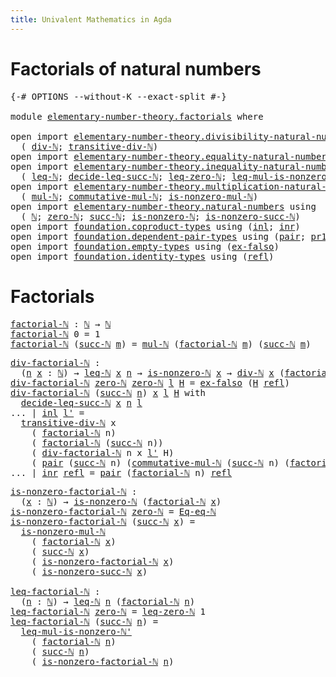 ```yaml
---
title: Univalent Mathematics in Agda
---
```


# Factorials of natural numbers

<pre class="Agda"><a id="88" class="Symbol">{-#</a> <a id="92" class="Keyword">OPTIONS</a> <a id="100" class="Pragma">--without-K</a> <a id="112" class="Pragma">--exact-split</a> <a id="126" class="Symbol">#-}</a>

<a id="131" class="Keyword">module</a> <a id="138" href="elementary-number-theory.factorials.html" class="Module">elementary-number-theory.factorials</a> <a id="174" class="Keyword">where</a>

<a id="181" class="Keyword">open</a> <a id="186" class="Keyword">import</a> <a id="193" href="elementary-number-theory.divisibility-natural-numbers.html" class="Module">elementary-number-theory.divisibility-natural-numbers</a> <a id="247" class="Keyword">using</a>
  <a id="255" class="Symbol">(</a> <a id="257" href="elementary-number-theory.divisibility-natural-numbers.html#1640" class="Function">div-ℕ</a><a id="262" class="Symbol">;</a> <a id="264" href="elementary-number-theory.divisibility-natural-numbers.html#5637" class="Function">transitive-div-ℕ</a><a id="280" class="Symbol">)</a>
<a id="282" class="Keyword">open</a> <a id="287" class="Keyword">import</a> <a id="294" href="elementary-number-theory.equality-natural-numbers.html" class="Module">elementary-number-theory.equality-natural-numbers</a> <a id="344" class="Keyword">using</a> <a id="350" class="Symbol">(</a><a id="351" href="elementary-number-theory.equality-natural-numbers.html#2029" class="Function">Eq-eq-ℕ</a><a id="358" class="Symbol">)</a>
<a id="360" class="Keyword">open</a> <a id="365" class="Keyword">import</a> <a id="372" href="elementary-number-theory.inequality-natural-numbers.html" class="Module">elementary-number-theory.inequality-natural-numbers</a> <a id="424" class="Keyword">using</a>
  <a id="432" class="Symbol">(</a> <a id="434" href="elementary-number-theory.inequality-natural-numbers.html#1646" class="Function">leq-ℕ</a><a id="439" class="Symbol">;</a> <a id="441" href="elementary-number-theory.inequality-natural-numbers.html#3617" class="Function">decide-leq-succ-ℕ</a><a id="458" class="Symbol">;</a> <a id="460" href="elementary-number-theory.inequality-natural-numbers.html#2281" class="Function">leq-zero-ℕ</a><a id="470" class="Symbol">;</a> <a id="472" href="elementary-number-theory.inequality-natural-numbers.html#7943" class="Function">leq-mul-is-nonzero-ℕ&#39;</a><a id="493" class="Symbol">)</a>
<a id="495" class="Keyword">open</a> <a id="500" class="Keyword">import</a> <a id="507" href="elementary-number-theory.multiplication-natural-numbers.html" class="Module">elementary-number-theory.multiplication-natural-numbers</a> <a id="563" class="Keyword">using</a>
  <a id="571" class="Symbol">(</a> <a id="573" href="elementary-number-theory.multiplication-natural-numbers.html#1354" class="Function">mul-ℕ</a><a id="578" class="Symbol">;</a> <a id="580" href="elementary-number-theory.multiplication-natural-numbers.html#3175" class="Function">commutative-mul-ℕ</a><a id="597" class="Symbol">;</a> <a id="599" href="elementary-number-theory.multiplication-natural-numbers.html#6621" class="Function">is-nonzero-mul-ℕ</a><a id="615" class="Symbol">)</a>
<a id="617" class="Keyword">open</a> <a id="622" class="Keyword">import</a> <a id="629" href="elementary-number-theory.natural-numbers.html" class="Module">elementary-number-theory.natural-numbers</a> <a id="670" class="Keyword">using</a>
  <a id="678" class="Symbol">(</a> <a id="680" href="elementary-number-theory.natural-numbers.html#1444" class="Datatype">ℕ</a><a id="681" class="Symbol">;</a> <a id="683" href="elementary-number-theory.natural-numbers.html#1465" class="InductiveConstructor">zero-ℕ</a><a id="689" class="Symbol">;</a> <a id="691" href="elementary-number-theory.natural-numbers.html#1478" class="InductiveConstructor">succ-ℕ</a><a id="697" class="Symbol">;</a> <a id="699" href="elementary-number-theory.natural-numbers.html#1926" class="Function">is-nonzero-ℕ</a><a id="711" class="Symbol">;</a> <a id="713" href="elementary-number-theory.natural-numbers.html#3025" class="Function">is-nonzero-succ-ℕ</a><a id="730" class="Symbol">)</a>
<a id="732" class="Keyword">open</a> <a id="737" class="Keyword">import</a> <a id="744" href="foundation.coproduct-types.html" class="Module">foundation.coproduct-types</a> <a id="771" class="Keyword">using</a> <a id="777" class="Symbol">(</a><a id="778" href="foundation.coproduct-types.html#1239" class="InductiveConstructor">inl</a><a id="781" class="Symbol">;</a> <a id="783" href="foundation.coproduct-types.html#1262" class="InductiveConstructor">inr</a><a id="786" class="Symbol">)</a>
<a id="788" class="Keyword">open</a> <a id="793" class="Keyword">import</a> <a id="800" href="foundation.dependent-pair-types.html" class="Module">foundation.dependent-pair-types</a> <a id="832" class="Keyword">using</a> <a id="838" class="Symbol">(</a><a id="839" href="foundation-core.dependent-pair-types.html#575" class="InductiveConstructor">pair</a><a id="843" class="Symbol">;</a> <a id="845" href="foundation-core.dependent-pair-types.html#592" class="Field">pr1</a><a id="848" class="Symbol">;</a> <a id="850" href="foundation-core.dependent-pair-types.html#604" class="Field">pr2</a><a id="853" class="Symbol">)</a>
<a id="855" class="Keyword">open</a> <a id="860" class="Keyword">import</a> <a id="867" href="foundation.empty-types.html" class="Module">foundation.empty-types</a> <a id="890" class="Keyword">using</a> <a id="896" class="Symbol">(</a><a id="897" href="foundation-core.empty-types.html#1147" class="Function">ex-falso</a><a id="905" class="Symbol">)</a>
<a id="907" class="Keyword">open</a> <a id="912" class="Keyword">import</a> <a id="919" href="foundation.identity-types.html" class="Module">foundation.identity-types</a> <a id="945" class="Keyword">using</a> <a id="951" class="Symbol">(</a><a id="952" href="foundation-core.identity-types.html#694" class="InductiveConstructor">refl</a><a id="956" class="Symbol">)</a>
</pre>
# Factorials

<pre class="Agda"><a id="factorial-ℕ"></a><a id="985" href="elementary-number-theory.factorials.html#985" class="Function">factorial-ℕ</a> <a id="997" class="Symbol">:</a> <a id="999" href="elementary-number-theory.natural-numbers.html#1444" class="Datatype">ℕ</a> <a id="1001" class="Symbol">→</a> <a id="1003" href="elementary-number-theory.natural-numbers.html#1444" class="Datatype">ℕ</a>
<a id="1005" href="elementary-number-theory.factorials.html#985" class="Function">factorial-ℕ</a> <a id="1017" class="Number">0</a> <a id="1019" class="Symbol">=</a> <a id="1021" class="Number">1</a>
<a id="1023" href="elementary-number-theory.factorials.html#985" class="Function">factorial-ℕ</a> <a id="1035" class="Symbol">(</a><a id="1036" href="elementary-number-theory.natural-numbers.html#1478" class="InductiveConstructor">succ-ℕ</a> <a id="1043" href="elementary-number-theory.factorials.html#1043" class="Bound">m</a><a id="1044" class="Symbol">)</a> <a id="1046" class="Symbol">=</a> <a id="1048" href="elementary-number-theory.multiplication-natural-numbers.html#1354" class="Function">mul-ℕ</a> <a id="1054" class="Symbol">(</a><a id="1055" href="elementary-number-theory.factorials.html#985" class="Function">factorial-ℕ</a> <a id="1067" href="elementary-number-theory.factorials.html#1043" class="Bound">m</a><a id="1068" class="Symbol">)</a> <a id="1070" class="Symbol">(</a><a id="1071" href="elementary-number-theory.natural-numbers.html#1478" class="InductiveConstructor">succ-ℕ</a> <a id="1078" href="elementary-number-theory.factorials.html#1043" class="Bound">m</a><a id="1079" class="Symbol">)</a>
</pre>
<pre class="Agda"><a id="div-factorial-ℕ"></a><a id="1094" href="elementary-number-theory.factorials.html#1094" class="Function">div-factorial-ℕ</a> <a id="1110" class="Symbol">:</a>
  <a id="1114" class="Symbol">(</a><a id="1115" href="elementary-number-theory.factorials.html#1115" class="Bound">n</a> <a id="1117" href="elementary-number-theory.factorials.html#1117" class="Bound">x</a> <a id="1119" class="Symbol">:</a> <a id="1121" href="elementary-number-theory.natural-numbers.html#1444" class="Datatype">ℕ</a><a id="1122" class="Symbol">)</a> <a id="1124" class="Symbol">→</a> <a id="1126" href="elementary-number-theory.inequality-natural-numbers.html#1646" class="Function">leq-ℕ</a> <a id="1132" href="elementary-number-theory.factorials.html#1117" class="Bound">x</a> <a id="1134" href="elementary-number-theory.factorials.html#1115" class="Bound">n</a> <a id="1136" class="Symbol">→</a> <a id="1138" href="elementary-number-theory.natural-numbers.html#1926" class="Function">is-nonzero-ℕ</a> <a id="1151" href="elementary-number-theory.factorials.html#1117" class="Bound">x</a> <a id="1153" class="Symbol">→</a> <a id="1155" href="elementary-number-theory.divisibility-natural-numbers.html#1640" class="Function">div-ℕ</a> <a id="1161" href="elementary-number-theory.factorials.html#1117" class="Bound">x</a> <a id="1163" class="Symbol">(</a><a id="1164" href="elementary-number-theory.factorials.html#985" class="Function">factorial-ℕ</a> <a id="1176" href="elementary-number-theory.factorials.html#1115" class="Bound">n</a><a id="1177" class="Symbol">)</a>
<a id="1179" href="elementary-number-theory.factorials.html#1094" class="Function">div-factorial-ℕ</a> <a id="1195" href="elementary-number-theory.natural-numbers.html#1465" class="InductiveConstructor">zero-ℕ</a> <a id="1202" href="elementary-number-theory.natural-numbers.html#1465" class="InductiveConstructor">zero-ℕ</a> <a id="1209" href="elementary-number-theory.factorials.html#1209" class="Bound">l</a> <a id="1211" href="elementary-number-theory.factorials.html#1211" class="Bound">H</a> <a id="1213" class="Symbol">=</a> <a id="1215" href="foundation-core.empty-types.html#1147" class="Function">ex-falso</a> <a id="1224" class="Symbol">(</a><a id="1225" href="elementary-number-theory.factorials.html#1211" class="Bound">H</a> <a id="1227" href="foundation-core.identity-types.html#694" class="InductiveConstructor">refl</a><a id="1231" class="Symbol">)</a>
<a id="1233" href="elementary-number-theory.factorials.html#1094" class="Function">div-factorial-ℕ</a> <a id="1249" class="Symbol">(</a><a id="1250" href="elementary-number-theory.natural-numbers.html#1478" class="InductiveConstructor">succ-ℕ</a> <a id="1257" href="elementary-number-theory.factorials.html#1257" class="Bound">n</a><a id="1258" class="Symbol">)</a> <a id="1260" href="elementary-number-theory.factorials.html#1260" class="Bound">x</a> <a id="1262" href="elementary-number-theory.factorials.html#1262" class="Bound">l</a> <a id="1264" href="elementary-number-theory.factorials.html#1264" class="Bound">H</a> <a id="1266" class="Keyword">with</a>
  <a id="1273" href="elementary-number-theory.inequality-natural-numbers.html#3617" class="Function">decide-leq-succ-ℕ</a> <a id="1291" href="elementary-number-theory.factorials.html#1260" class="Bound">x</a> <a id="1293" href="elementary-number-theory.factorials.html#1257" class="Bound">n</a> <a id="1295" href="elementary-number-theory.factorials.html#1262" class="Bound">l</a>
<a id="1297" class="Symbol">...</a> <a id="1301" class="Symbol">|</a> <a id="1303" href="foundation.coproduct-types.html#1239" class="InductiveConstructor">inl</a> <a id="1307" href="elementary-number-theory.factorials.html#1307" class="Bound">l&#39;</a> <a id="1310" class="Symbol">=</a>
  <a id="1314" href="elementary-number-theory.divisibility-natural-numbers.html#5637" class="Function">transitive-div-ℕ</a> <a id="1331" class="Bound">x</a>
    <a id="1337" class="Symbol">(</a> <a id="1339" href="elementary-number-theory.factorials.html#985" class="Function">factorial-ℕ</a> <a id="1351" class="Bound">n</a><a id="1352" class="Symbol">)</a>
    <a id="1358" class="Symbol">(</a> <a id="1360" href="elementary-number-theory.factorials.html#985" class="Function">factorial-ℕ</a> <a id="1372" class="Symbol">(</a><a id="1373" href="elementary-number-theory.natural-numbers.html#1478" class="InductiveConstructor">succ-ℕ</a> <a id="1380" class="Bound">n</a><a id="1381" class="Symbol">))</a>
    <a id="1388" class="Symbol">(</a> <a id="1390" href="elementary-number-theory.factorials.html#1094" class="Function">div-factorial-ℕ</a> <a id="1406" class="Bound">n</a> <a id="1408" class="Bound">x</a> <a id="1410" href="elementary-number-theory.factorials.html#1307" class="Bound">l&#39;</a> <a id="1413" class="Bound">H</a><a id="1414" class="Symbol">)</a>
    <a id="1420" class="Symbol">(</a> <a id="1422" href="foundation-core.dependent-pair-types.html#575" class="InductiveConstructor">pair</a> <a id="1427" class="Symbol">(</a><a id="1428" href="elementary-number-theory.natural-numbers.html#1478" class="InductiveConstructor">succ-ℕ</a> <a id="1435" class="Bound">n</a><a id="1436" class="Symbol">)</a> <a id="1438" class="Symbol">(</a><a id="1439" href="elementary-number-theory.multiplication-natural-numbers.html#3175" class="Function">commutative-mul-ℕ</a> <a id="1457" class="Symbol">(</a><a id="1458" href="elementary-number-theory.natural-numbers.html#1478" class="InductiveConstructor">succ-ℕ</a> <a id="1465" class="Bound">n</a><a id="1466" class="Symbol">)</a> <a id="1468" class="Symbol">(</a><a id="1469" href="elementary-number-theory.factorials.html#985" class="Function">factorial-ℕ</a> <a id="1481" class="Bound">n</a><a id="1482" class="Symbol">)))</a>
<a id="1486" class="Symbol">...</a> <a id="1490" class="Symbol">|</a> <a id="1492" href="foundation.coproduct-types.html#1262" class="InductiveConstructor">inr</a> <a id="1496" href="foundation-core.identity-types.html#694" class="InductiveConstructor">refl</a> <a id="1501" class="Symbol">=</a> <a id="1503" href="foundation-core.dependent-pair-types.html#575" class="InductiveConstructor">pair</a> <a id="1508" class="Symbol">(</a><a id="1509" href="elementary-number-theory.factorials.html#985" class="Function">factorial-ℕ</a> <a id="1521" class="Bound">n</a><a id="1522" class="Symbol">)</a> <a id="1524" href="foundation-core.identity-types.html#694" class="InductiveConstructor">refl</a>
</pre>
<pre class="Agda"><a id="is-nonzero-factorial-ℕ"></a><a id="1542" href="elementary-number-theory.factorials.html#1542" class="Function">is-nonzero-factorial-ℕ</a> <a id="1565" class="Symbol">:</a>
  <a id="1569" class="Symbol">(</a><a id="1570" href="elementary-number-theory.factorials.html#1570" class="Bound">x</a> <a id="1572" class="Symbol">:</a> <a id="1574" href="elementary-number-theory.natural-numbers.html#1444" class="Datatype">ℕ</a><a id="1575" class="Symbol">)</a> <a id="1577" class="Symbol">→</a> <a id="1579" href="elementary-number-theory.natural-numbers.html#1926" class="Function">is-nonzero-ℕ</a> <a id="1592" class="Symbol">(</a><a id="1593" href="elementary-number-theory.factorials.html#985" class="Function">factorial-ℕ</a> <a id="1605" href="elementary-number-theory.factorials.html#1570" class="Bound">x</a><a id="1606" class="Symbol">)</a>
<a id="1608" href="elementary-number-theory.factorials.html#1542" class="Function">is-nonzero-factorial-ℕ</a> <a id="1631" href="elementary-number-theory.natural-numbers.html#1465" class="InductiveConstructor">zero-ℕ</a> <a id="1638" class="Symbol">=</a> <a id="1640" href="elementary-number-theory.equality-natural-numbers.html#2029" class="Function">Eq-eq-ℕ</a>
<a id="1648" href="elementary-number-theory.factorials.html#1542" class="Function">is-nonzero-factorial-ℕ</a> <a id="1671" class="Symbol">(</a><a id="1672" href="elementary-number-theory.natural-numbers.html#1478" class="InductiveConstructor">succ-ℕ</a> <a id="1679" href="elementary-number-theory.factorials.html#1679" class="Bound">x</a><a id="1680" class="Symbol">)</a> <a id="1682" class="Symbol">=</a>
  <a id="1686" href="elementary-number-theory.multiplication-natural-numbers.html#6621" class="Function">is-nonzero-mul-ℕ</a>
    <a id="1707" class="Symbol">(</a> <a id="1709" href="elementary-number-theory.factorials.html#985" class="Function">factorial-ℕ</a> <a id="1721" href="elementary-number-theory.factorials.html#1679" class="Bound">x</a><a id="1722" class="Symbol">)</a>
    <a id="1728" class="Symbol">(</a> <a id="1730" href="elementary-number-theory.natural-numbers.html#1478" class="InductiveConstructor">succ-ℕ</a> <a id="1737" href="elementary-number-theory.factorials.html#1679" class="Bound">x</a><a id="1738" class="Symbol">)</a>
    <a id="1744" class="Symbol">(</a> <a id="1746" href="elementary-number-theory.factorials.html#1542" class="Function">is-nonzero-factorial-ℕ</a> <a id="1769" href="elementary-number-theory.factorials.html#1679" class="Bound">x</a><a id="1770" class="Symbol">)</a>
    <a id="1776" class="Symbol">(</a> <a id="1778" href="elementary-number-theory.natural-numbers.html#3025" class="Function">is-nonzero-succ-ℕ</a> <a id="1796" href="elementary-number-theory.factorials.html#1679" class="Bound">x</a><a id="1797" class="Symbol">)</a>

<a id="leq-factorial-ℕ"></a><a id="1800" href="elementary-number-theory.factorials.html#1800" class="Function">leq-factorial-ℕ</a> <a id="1816" class="Symbol">:</a>
  <a id="1820" class="Symbol">(</a><a id="1821" href="elementary-number-theory.factorials.html#1821" class="Bound">n</a> <a id="1823" class="Symbol">:</a> <a id="1825" href="elementary-number-theory.natural-numbers.html#1444" class="Datatype">ℕ</a><a id="1826" class="Symbol">)</a> <a id="1828" class="Symbol">→</a> <a id="1830" href="elementary-number-theory.inequality-natural-numbers.html#1646" class="Function">leq-ℕ</a> <a id="1836" href="elementary-number-theory.factorials.html#1821" class="Bound">n</a> <a id="1838" class="Symbol">(</a><a id="1839" href="elementary-number-theory.factorials.html#985" class="Function">factorial-ℕ</a> <a id="1851" href="elementary-number-theory.factorials.html#1821" class="Bound">n</a><a id="1852" class="Symbol">)</a>
<a id="1854" href="elementary-number-theory.factorials.html#1800" class="Function">leq-factorial-ℕ</a> <a id="1870" href="elementary-number-theory.natural-numbers.html#1465" class="InductiveConstructor">zero-ℕ</a> <a id="1877" class="Symbol">=</a> <a id="1879" href="elementary-number-theory.inequality-natural-numbers.html#2281" class="Function">leq-zero-ℕ</a> <a id="1890" class="Number">1</a>
<a id="1892" href="elementary-number-theory.factorials.html#1800" class="Function">leq-factorial-ℕ</a> <a id="1908" class="Symbol">(</a><a id="1909" href="elementary-number-theory.natural-numbers.html#1478" class="InductiveConstructor">succ-ℕ</a> <a id="1916" href="elementary-number-theory.factorials.html#1916" class="Bound">n</a><a id="1917" class="Symbol">)</a> <a id="1919" class="Symbol">=</a>
  <a id="1923" href="elementary-number-theory.inequality-natural-numbers.html#7943" class="Function">leq-mul-is-nonzero-ℕ&#39;</a>
    <a id="1949" class="Symbol">(</a> <a id="1951" href="elementary-number-theory.factorials.html#985" class="Function">factorial-ℕ</a> <a id="1963" href="elementary-number-theory.factorials.html#1916" class="Bound">n</a><a id="1964" class="Symbol">)</a>
    <a id="1970" class="Symbol">(</a> <a id="1972" href="elementary-number-theory.natural-numbers.html#1478" class="InductiveConstructor">succ-ℕ</a> <a id="1979" href="elementary-number-theory.factorials.html#1916" class="Bound">n</a><a id="1980" class="Symbol">)</a>
    <a id="1986" class="Symbol">(</a> <a id="1988" href="elementary-number-theory.factorials.html#1542" class="Function">is-nonzero-factorial-ℕ</a> <a id="2011" href="elementary-number-theory.factorials.html#1916" class="Bound">n</a><a id="2012" class="Symbol">)</a>
</pre>
